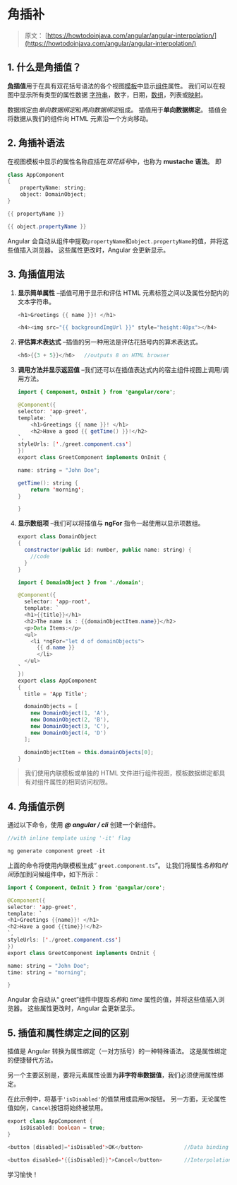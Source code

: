 # 角插补

> 原文： [https://howtodoinjava.com/angular/angular-interpolation/](https://howtodoinjava.com/angular/angular-interpolation/)

## 1\. 什么是角插值？

**[角](https://howtodoinjava.com/angular/dev-workspace-setup/)插值**用于在具有双花括号语法的各个视图[模板](https://howtodoinjava.com/angular/angular-templates-and-views/)中显示[组件](https://howtodoinjava.com/angular/angular-component/)属性。 我们可以在视图中显示所有类型的属性数据 [字符串](https://howtodoinjava.com/typescript/string-literal-types/)，数字，日期，[数组](https://howtodoinjava.com/typescript/arrays/)，列表或[映射](https://howtodoinjava.com/typescript/maps/)。

数据绑定由*单向数据绑定*和*两向数据绑定*组成。 插值用于**单向数据绑定**。 插值会将数据从我们的组件向 HTML 元素沿一个方向移动。

## 2\. 角插补语法

在视图模板中显示的属性名称应括在*双花括号*中，也称为 **mustache 语法**。 即

```java
class AppComponent 
{
    propertyName: string;
    object: DomainObject;
}

{{ propertyName }}

{{ object.propertyName }}

```

Angular 会自动从组件中提取`propertyName`和`object.propertyName`的值，并将这些值插入浏览器。 这些属性更改时，Angular 会更新显示。

## 3\. 角插值用法

1.  **显示简单属性** –插值可用于显示和评估 HTML 元素标签之间以及属性分配内的文本字符串。

    ```java
    <h1>Greetings {{ name }}! </h1>

    <h4><img src="{{ backgroundImgUrl }}" style="height:40px"></h4>

    ```

2.  **评估算术表达式** –插值的另一种用法是评估花括号内的算术表达式。

    ```java
    <h6>{{3 + 5}}</h6>   //outputs 8 on HTML browser

    ```

3.  **调用方法并显示返回值** –我们还可以在插值表达式内的宿主组件视图上调用/调用方法。

    ```java
    import { Component, OnInit } from '@angular/core';

    @Component({
    selector: 'app-greet',
    template: `
        <h1>Greetings {{ name }}! </h1>
        <h2>Have a good {{ getTime() }}!</h2>
    `,
    styleUrls: ['./greet.component.css']
    })
    export class GreetComponent implements OnInit {

    name: string = "John Doe";

    getTime(): string {
        return 'morning';
    }

    }

    ```

4.  **显示数组项** –我们可以将插值与 **ngFor** 指令一起使用以显示项数组。

    ```java
    export class DomainObject 
    {
      constructor(public id: number, public name: string) {
        //code
      }
    }

    ```

    ```java
    import { DomainObject } from './domain';

    @Component({
      selector: 'app-root',
      template: `
      <h1>{{title}}</h1>
      <h2>The name is : {{domainObjectItem.name}}</h2>
      <p>Data Items:</p>
      <ul>
        <li *ngFor="let d of domainObjects">
          {{ d.name }}
          </li>
      </ul>
    `
    })
    export class AppComponent 
    {
      title = 'App Title';

      domainObjects = [
        new DomainObject(1, 'A'),
        new DomainObject(2, 'B'),
        new DomainObject(3, 'C'),
        new DomainObject(4, 'D')
      ];

      domainObjectItem = this.domainObjects[0];
    }

    ```

> 我们使用内联模板或单独的 HTML 文件进行组件视图，模板数据绑定都具有对组件属性的相同访问权限。

## 4\. 角插值示例

通过以下命令，使用 ***@ angular / cli*** 创建一个新组件。

```java
//with inline template using '-it' flag

ng generate component greet -it

```

上面的命令将使用内联模板生成“ `greet.component.ts`”。 让我们将属性*名称*和*时间*添加到问候组件中，如下所示：

```java
import { Component, OnInit } from '@angular/core';

@Component({
selector: 'app-greet',
template: `
<h1>Greetings {{name}}! </h1>
<h2>Have a good {{time}}!</h2>
`,
styleUrls: ['./greet.component.css']
})
export class GreetComponent implements OnInit {

name: string = "John Doe";
time: string = "morning";

}

```

Angular 会自动从“ greet”组件中提取*名称*和 *time* 属性的值，并将这些值插入浏览器。 这些属性更改时，Angular 会更新显示。

## 5\. 插值和属性绑定之间的区别

插值是 Angular 转换为属性绑定（一对方括号）的一种特殊语法。 这是属性绑定的便捷替代方法。

另一个主要区别是，要将元素属性设置为**非字符串数据值**，我们必须使用属性绑定。

在此示例中，将基于`'isDisabled'`的值禁用或启用`OK`按钮。 另一方面，无论属性值如何，`Cancel`按钮将始终被禁用。

```java
export class AppComponent {
    isDisabled: boolean = true;
}

<button [disabled]='isDisabled'>OK</button>             //Data binding

<button disabled='{{isDisabled}}'>Cancel</button>       //Interpolation

```

学习愉快！